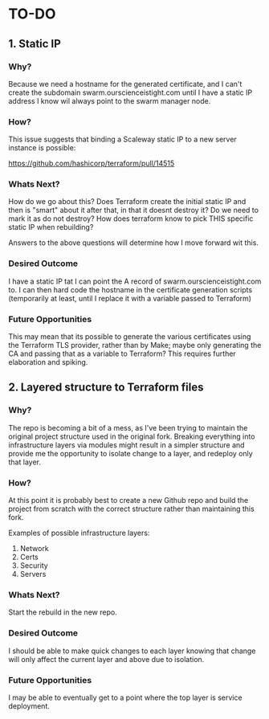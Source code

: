 # TO-DO

## 1. Static IP
### Why?
Because we need a hostname for the generated certificate, and I can't create the subdomain swarm.ourscienceistight.com 
until I have a static IP address I know wil always point to the swarm manager node.

### How?
This issue suggests that binding a Scaleway static IP to a new server instance is possible:

https://github.com/hashicorp/terraform/pull/14515

### Whats Next?
How do we go about this? Does Terraform create the initial static IP and then is "smart" about it after that, in that it
doesnt destroy it? Do we need to mark it as do not destroy? How does terraform know to pick THIS specific static IP when
rebuilding?

Answers to the above questions will determine how I move forward wit this.

### Desired Outcome
I have a static IP tat I can point the A record of swarm.ourscienceistight.com to. I can then hard code the hostname in 
the certificate generation scripts (temporarily at least, until I replace it with a variable passed to Terraform)

### Future Opportunities
This may mean that its possible to generate the various certificates using the Terraform TLS provider, rather than by 
Make; maybe only generating the CA and passing that as a variable to Terraform? This requires further elaboration and 
spiking.

## 2. Layered structure to Terraform files
### Why?
The repo is becoming a bit of a mess, as I've been trying to maintain the original project structure used in the 
original fork. Breaking everything into infrastructure layers via modules might result in a simpler structure and 
provide me the opportunity to isolate change to a layer, and redeploy only that layer.

### How?
At this point it is probably best to create a new Github repo and build the project from scratch with the correct 
structure rather than maintaining this fork.

Examples of possible infrastructure layers:
  1. Network
  2. Certs
  3. Security
  4. Servers
  
### Whats Next?
Start the rebuild in the new repo.

### Desired Outcome
I should be able to make quick changes to each layer knowing that change will only affect the current layer and above 
due to isolation.

### Future Opportunities
I may be able to eventually get to a point where the top layer is service deployment.
